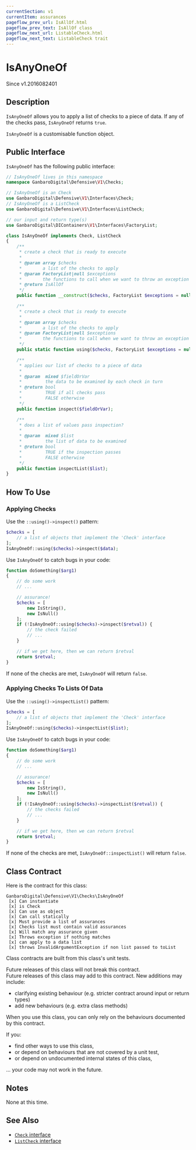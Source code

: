 ```yaml
---
currentSection: v1
currentItem: assurances
pageflow_prev_url: IsAllOf.html
pageflow_prev_text: IsAllOf class
pageflow_next_url: ListableCheck.html
pageflow_next_text: ListableCheck trait
---
```


# IsAnyOneOf

<div class="callout info" markdown="1">
Since v1.2016082401
</div>

## Description

`IsAnyOneOf` allows you to apply a list of checks to a piece of data. If any of the checks pass, `IsAnyOneOf` returns `true`.

`IsAnyOneOf` is a customisable function object.

## Public Interface

`IsAnyOneOf` has the following public interface:

```php
// IsAnyOneOf lives in this namespace
namespace GanbaroDigital\Defensive\V1\Checks;

// IsAnyOneOf is an Check
use GanbaroDigital\Defensive\V1\Interfaces\Check;
// IsAnyOneOf is a ListCheck
use GanbaroDigital\Defensive\V1\Interfaces\ListCheck;

// our input and return type(s)
use GanbaroDigital\DIContainers\V1\Interfaces\FactoryList;

class IsAnyOneOf implements Check, ListCheck
{
    /**
     * create a check that is ready to execute
     *
     * @param array $checks
     *        a list of the checks to apply
     * @param FactoryList|null $exceptions
     *        the functions to call when we want to throw an exception
     * @return IsAllOf
     */
    public function __construct($checks, FactoryList $exceptions = null);

    /**
     * create a check that is ready to execute
     *
     * @param array $checks
     *        a list of the checks to apply
     * @param FactoryList|null $exceptions
     *        the functions to call when we want to throw an exception
     */
    public static function using($checks, FactoryList $exceptions = null);

    /**
     * applies our list of checks to a piece of data
     *
     * @param  mixed $fieldOrVar
     *         the data to be examined by each check in turn
     * @return bool
     *         TRUE if all checks pass
     *         FALSE otherwise
     */
    public function inspect($fieldOrVar);

    /**
     * does a list of values pass inspection?
     *
     * @param  mixed $list
     *         the list of data to be examined
     * @return bool
     *         TRUE if the inspection passes
     *         FALSE otherwise
     */
    public function inspectList($list);
}
```

## How To Use

### Applying Checks

Use the `::using()->inspect()` pattern:

```php
$checks = [
    // a list of objects that implement the 'Check' interface
];
IsAnyOneOf::using($checks)->inspect($data);
```

Use `IsAnyOneOf` to catch bugs in your code:

```php
function doSomething($arg1)
{
    // do some work
    // ...

    // assurance!
    $checks = [
        new IsString(),
        new IsNull()
    ];
    if (!IsAnyOneOf::using($checks)->inspect($retval)) {
        // the check failed
        // ...
    }

    // if we get here, then we can return $retval
    return $retval;
}
```

If none of the checks are met, `IsAnyOneOf` will return `false`.

### Applying Checks To Lists Of Data

Use the `::using()->inspectList()` pattern:

```php
$checks = [
    // a list of objects that implement the 'Check' interface
];
IsAnyOneOf::using($checks)->inspectList($list);
```

Use `IsAnyOneOf` to catch bugs in your code:

```php
function doSomething($arg1)
{
    // do some work
    // ...

    // assurance!
    $checks = [
        new IsString(),
        new IsNull()
    ];
    if (!IsAnyOneOf::using($checks)->inspectList($retval)) {
        // the checks failed
        // ...
    }

    // if we get here, then we can return $retval
    return $retval;
}
```

If none of the checks are met, `IsAnyOneOf::inspectList()` will return `false`.

## Class Contract

Here is the contract for this class:

    GanbaroDigital\Defensive\V1\Checks\IsAnyOneOf
     [x] Can instantiate
     [x] is Check
     [x] Can use as object
     [x] Can call statically
     [x] Must provide a list of assurances
     [x] Checks list must contain valid assurances
     [x] Will match any assurance given
     [x] Throws exception if nothing matches
     [x] can apply to a data list
     [x] throws InvalidArgumentException if non list passed to toList

Class contracts are built from this class's unit tests.

<div class="callout success">
Future releases of this class will not break this contract.
</div>

<div class="callout info" markdown="1">
Future releases of this class may add to this contract. New additions may include:

* clarifying existing behaviour (e.g. stricter contract around input or return types)
* add new behaviours (e.g. extra class methods)
</div>

<div class="callout warning" markdown="1">
When you use this class, you can only rely on the behaviours documented by this contract.

If you:

* find other ways to use this class,
* or depend on behaviours that are not covered by a unit test,
* or depend on undocumented internal states of this class,

... your code may not work in the future.
</div>

## Notes

None at this time.

## See Also

* [`Check` interface](../Interfaces/Check.html)
* [`ListCheck` interface](../Interfaces/ListCheck.html)
